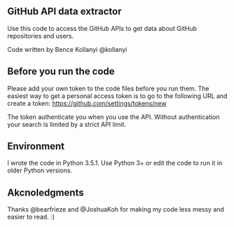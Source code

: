 ## GitHub API data extractor 
Use this code to access the GitHub APIs to get data about GitHub repositories and users.

Code written by Bence Kollanyi @kollanyi 

## Before you run the code
Please add your own token to the code files before you run them. The easiest way to get a personal access token is to go to the following URL and create a token: 
https://github.com/settings/tokens/new 

The token authenticate you when you use the API. Without authentication your search is limited by a strict API limit. 

## Environment 
I wrote the code in Python 3.5.1. Use Python 3+ or edit the code to run it in older Python versions. 

## Akcnoledgments 
Thanks @bearfrieze and @JoshuaKoh for making my code less messy and easier to read. :)

